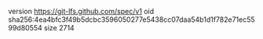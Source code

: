 version https://git-lfs.github.com/spec/v1
oid sha256:4ea4bfc3f49b5dcbc3596050277e5438cc07daa54b1d1f782e71ec5599d80554
size 2714
